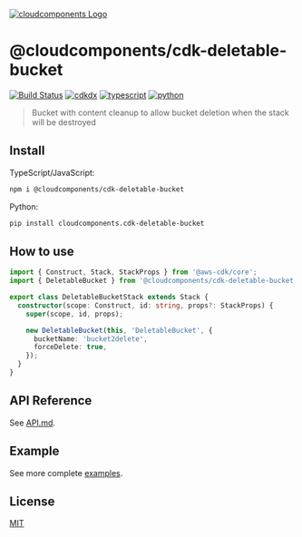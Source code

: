 [![cloudcomponents Logo](https://raw.githubusercontent.com/cloudcomponents/cdk-constructs/master/logo.png)](https://github.com/cloudcomponents/cdk-constructs)

# @cloudcomponents/cdk-deletable-bucket

[![Build Status](https://github.com/cloudcomponents/cdk-constructs/workflows/Build/badge.svg)](https://github.com/cloudcomponents/cdk-constructs/actions?query=workflow=Build)
[![cdkdx](https://img.shields.io/badge/buildtool-cdkdx-blue.svg)](https://github.com/hupe1980/cdkdx)
[![typescript](https://img.shields.io/badge/jsii-typescript-blueviolet.svg)](https://www.npmjs.com/package/@cloudcomponents/cdk-deletable-bucket)
[![python](https://img.shields.io/badge/jsii-python-blueviolet.svg)](https://pypi.org/project/cloudcomponents.cdk-deletable-bucket/)

> Bucket with content cleanup to allow bucket deletion when the stack will be destroyed

## Install
TypeScript/JavaScript:

```bash
npm i @cloudcomponents/cdk-deletable-bucket
```

Python:

```bash
pip install cloudcomponents.cdk-deletable-bucket
```

## How to use

```typescript
import { Construct, Stack, StackProps } from '@aws-cdk/core';
import { DeletableBucket } from '@cloudcomponents/cdk-deletable-bucket';

export class DeletableBucketStack extends Stack {
  constructor(scope: Construct, id: string, props?: StackProps) {
    super(scope, id, props);

    new DeletableBucket(this, 'DeletableBucket', {
      bucketName: 'bucket2delete',
      forceDelete: true,
    });
  }
}
```

## API Reference

See [API.md](https://github.com/cloudcomponents/cdk-constructs/tree/master/packages/cdk-deletable-bucket/API.md).

## Example

See more complete [examples](https://github.com/cloudcomponents/cdk-constructs/tree/master/examples).

## License

[MIT](https://github.com/cloudcomponents/cdk-constructs/tree/master/packages/cdk-deletable-bucket/LICENSE)